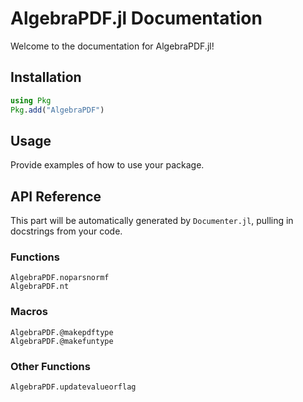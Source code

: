 # AlgebraPDF.jl Documentation

Welcome to the documentation for AlgebraPDF.jl!

## Installation

```julia
using Pkg
Pkg.add("AlgebraPDF")
```

## Usage

Provide examples of how to use your package.

## API Reference

This part will be automatically generated by `Documenter.jl`, pulling in docstrings from your code.

### Functions
```@docs
AlgebraPDF.noparsnormf
AlgebraPDF.nt
```

### Macros
```@docs
AlgebraPDF.@makepdftype
AlgebraPDF.@makefuntype
```

### Other Functions
```@docs
AlgebraPDF.updatevalueorflag
```